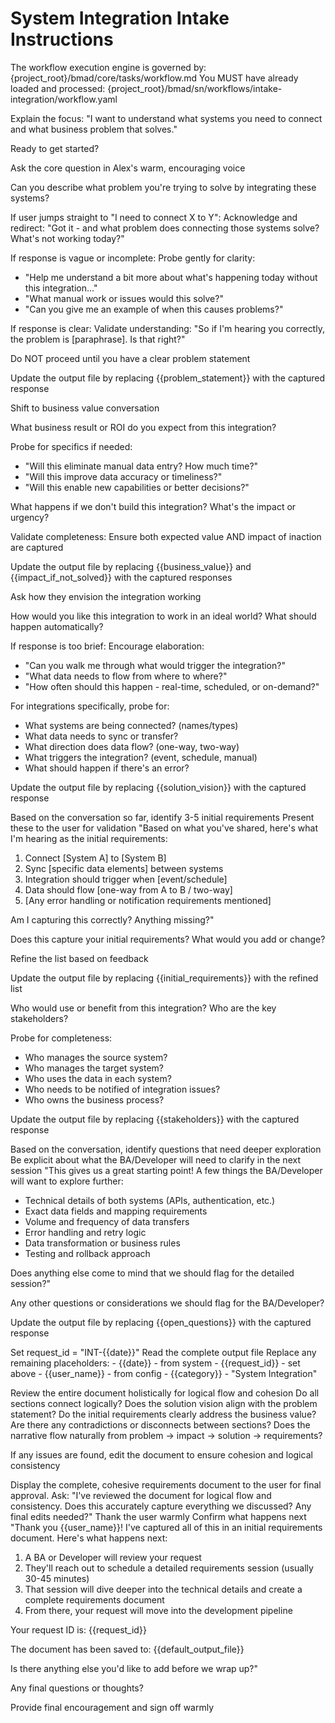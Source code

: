 # System Integration Intake Instructions

<critical>The workflow execution engine is governed by: {project_root}/bmad/core/tasks/workflow.md</critical>
<critical>You MUST have already loaded and processed: {project_root}/bmad/sn/workflows/intake-integration/workflow.yaml</critical>

<workflow>

<step n="1" goal="Set expectations and context">
<action>Explain the focus: "I want to understand what systems you need to connect and what business problem that solves."</action>

<ask>Ready to get started?</ask>
</step>

<step n="2" goal="Capture problem statement">
<action>Ask the core question in Alex's warm, encouraging voice</action>

<ask response="problem_statement">Can you describe what problem you're trying to solve by integrating these systems?</ask>

<check>If user jumps straight to "I need to connect X to Y":</check>
<action>Acknowledge and redirect: "Got it - and what problem does connecting those systems solve? What's not working today?"</action>

<check>If response is vague or incomplete:</check>
<action>Probe gently for clarity:</action>
- "Help me understand a bit more about what's happening today without this integration..."
- "What manual work or issues would this solve?"
- "Can you give me an example of when this causes problems?"

<check>If response is clear:</check>
<action>Validate understanding: "So if I'm hearing you correctly, the problem is [paraphrase]. Is that right?"</action>

<critical>Do NOT proceed until you have a clear problem statement</critical>

<action>Update the output file by replacing {{problem_statement}} with the captured response</action>
</step>

<step n="3" goal="Understand business impact and ROI">
<action>Shift to business value conversation</action>

<ask response="business_value">What business result or ROI do you expect from this integration?</ask>

<check>Probe for specifics if needed:</check>
- "Will this eliminate manual data entry? How much time?"
- "Will this improve data accuracy or timeliness?"
- "Will this enable new capabilities or better decisions?"

<ask response="impact_if_not_solved">What happens if we don't build this integration? What's the impact or urgency?</ask>

<check>Validate completeness:</check>
<action>Ensure both expected value AND impact of inaction are captured</action>

<action>Update the output file by replacing {{business_value}} and {{impact_if_not_solved}} with the captured responses</action>
</step>

<step n="4" goal="Capture solution vision">
<action>Ask how they envision the integration working</action>

<ask response="solution_vision">How would you like this integration to work in an ideal world? What should happen automatically?</ask>

<check>If response is too brief:</check>
<action>Encourage elaboration:</action>
- "Can you walk me through what would trigger the integration?"
- "What data needs to flow from where to where?"
- "How often should this happen - real-time, scheduled, or on-demand?"

<check>For integrations specifically, probe for:</check>
- What systems are being connected? (names/types)
- What data needs to sync or transfer?
- What direction does data flow? (one-way, two-way)
- What triggers the integration? (event, schedule, manual)
- What should happen if there's an error?

<action>Update the output file by replacing {{solution_vision}} with the captured response</action>
</step>

<step n="5" goal="Identify initial requirements">
<action>Based on the conversation so far, identify 3-5 initial requirements</action>
<action>Present these to the user for validation</action>

<example>
"Based on what you've shared, here's what I'm hearing as the initial requirements:

1. Connect [System A] to [System B]
2. Sync [specific data elements] between systems
3. Integration should trigger when [event/schedule]
4. Data should flow [one-way from A to B / two-way]
5. [Any error handling or notification requirements mentioned]

Am I capturing this correctly? Anything missing?"
</example>

<ask response="initial_requirements">Does this capture your initial requirements? What would you add or change?</ask>

<action>Refine the list based on feedback</action>

<action>Update the output file by replacing {{initial_requirements}} with the refined list</action>
</step>

<step n="6" goal="Identify stakeholders">
<ask response="stakeholders">Who would use or benefit from this integration? Who are the key stakeholders?</ask>

<check>Probe for completeness:</check>
- Who manages the source system?
- Who manages the target system?
- Who uses the data in each system?
- Who needs to be notified of integration issues?
- Who owns the business process?

<action>Update the output file by replacing {{stakeholders}} with the captured response</action>
</step>

<step n="7" goal="Identify open questions">
<action>Based on the conversation, identify questions that need deeper exploration</action>
<action>Be explicit about what the BA/Developer will need to clarify in the next session</action>

<example>
"This gives us a great starting point! A few things the BA/Developer will want to explore further:

- Technical details of both systems (APIs, authentication, etc.)
- Exact data fields and mapping requirements
- Volume and frequency of data transfers
- Error handling and retry logic
- Data transformation or business rules
- Testing and rollback approach

Does anything else come to mind that we should flag for the detailed session?"
</example>

<ask response="open_questions">Any other questions or considerations we should flag for the BA/Developer?</ask>

<action>Update the output file by replacing {{open_questions}} with the captured response</action>
</step>

<step n="8" goal="Finalize and review requirements document for cohesion">
<action>Set request_id = "INT-{{date}}"</action>
<action>Read the complete output file</action>
<action>Replace any remaining placeholders:</action>
- {{date}} - from system
- {{request_id}} - set above
- {{user_name}} - from config
- {{category}} - "System Integration"

<action>Review the entire document holistically for logical flow and cohesion</action>
<check>Do all sections connect logically?</check>
<check>Does the solution vision align with the problem statement?</check>
<check>Do the initial requirements clearly address the business value?</check>
<check>Are there any contradictions or disconnects between sections?</check>
<check>Does the narrative flow naturally from problem → impact → solution → requirements?</check>

<action>If any issues are found, edit the document to ensure cohesion and logical consistency</action>

<template-output>
Display the complete, cohesive requirements document to the user for final approval.
Ask: "I've reviewed the document for logical flow and consistency. Does this accurately capture everything we discussed? Any final edits needed?"
</template-output>
</step>

<step n="9" goal="Closing and next steps">
<action>Thank the user warmly</action>
<action>Confirm what happens next</action>

<example>
"Thank you {{user_name}}! I've captured all of this in an initial requirements document. Here's what happens next:

1. A BA or Developer will review your request
2. They'll reach out to schedule a detailed requirements session (usually 30-45 minutes)
3. That session will dive deeper into the technical details and create a complete requirements document
4. From there, your request will move into the development pipeline

Your request ID is: {{request_id}}

The document has been saved to: {{default_output_file}}

Is there anything else you'd like to add before we wrap up?"
</example>

<ask>Any final questions or thoughts?</ask>

<action>Provide final encouragement and sign off warmly</action>
</step>

</workflow>